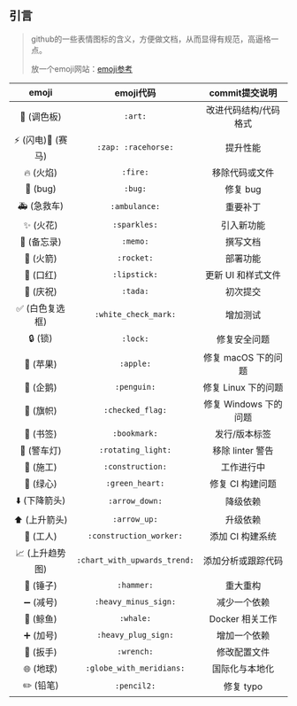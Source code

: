 ## 引言

> github的一些表情图标的含义，方便做文档，从而显得有规范，高逼格一点。
>
> 放一个emoji网站：[emoji参考](https://www.webfx.com/tools/emoji-cheat-sheet/)

<!-- more -->

|                  emoji                  |          emoji代码           |    commit提交说明     |
| :-------------------------------------: | :--------------------------: | :-------------------: |
|             :art: (调色板)              |           `:art:`            | 改进代码结构/代码格式 |
|     :zap: (闪电):racehorse: (赛马)      |     `:zap: :racehorse:`      |       提升性能        |
|              :fire: (火焰)              |           `:fire:`           |    移除代码或文件     |
|               :bug: (bug)               |           `:bug:`            |       修复 bug        |
|          :ambulance: (急救车)           |        `:ambulance:`         |       重要补丁        |
|            :sparkles: (火花)            |         `:sparkles:`         |      引入新功能       |
|             :memo: (备忘录)             |           `:memo:`           |       撰写文档        |
|             :rocket: (火箭)             |          `:rocket:`          |       部署功能        |
|            :lipstick: (口红)            |         `:lipstick:`         |  更新 UI 和样式文件   |
|              :tada: (庆祝)              |           `:tada:`           |       初次提交        |
|     :white_check_mark: (白色复选框)     |     `:white_check_mark:`     |       增加测试        |
|               :lock: (锁)               |           `:lock:`           |     修复安全问题      |
|             :apple: (苹果)              |          `:apple:`           |  修复 macOS 下的问题  |
|            :penguin: (企鹅)             |         `:penguin:`          |  修复 Linux 下的问题  |
|         :checkered_flag: (旗帜)         |       `:checked_flag:`       | 修复 Windows 下的问题 |
|            :bookmark: (书签)            |         `:bookmark:`         |     发行/版本标签     |
|        :rotating_light: (警车灯)        |      `:rotating_light:`      |   移除 linter 警告    |
|          :construction: (施工)          |       `:construction:`       |      工作进行中       |
|          :green_heart: (绿心)           |       `:green_heart:`        |   修复 CI 构建问题    |
|         :arrow_down: (下降箭头)         |        `:arrow_down:`        |       降级依赖        |
|          :arrow_up: (上升箭头)          |         `:arrow_up:`         |       升级依赖        |
|      :construction_worker: (工人)       |   `:construction_worker:`    |   添加 CI 构建系统    |
| :chart_with_upwards_trend: (上升趋势图) | `:chart_with_upwards_trend:` |  添加分析或跟踪代码   |
|             :hammer: (锤子)             |          `:hammer:`          |       重大重构        |
|        :heavy_minus_sign: (减号)        |     `:heavy_minus_sign:`     |     减少一个依赖      |
|             :whale: (鲸鱼)              |          `:whale:`           |    Docker 相关工作    |
|        :heavy_plus_sign: (加号)         |     `:heavy_plug_sign:`      |     增加一个依赖      |
|             :wrench: (扳手)             |          `:wrench:`          |     修改配置文件      |
|      :globe_with_meridians: (地球)      |   `:globe_with_meridians:`   |    国际化与本地化     |
|            :pencil2: (铅笔)             |         `:pencil2:`          |       修复 typo       |

